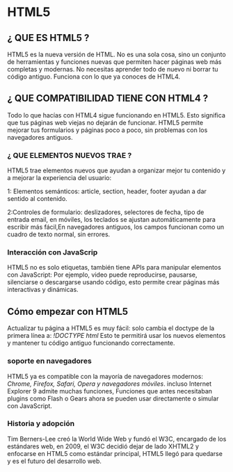 # HTML5 
## ¿ QUE ES HTML5 ? 

HTML5 es la nueva versión de HTML. No es una sola cosa, sino un conjunto de herramientas y funciones nuevas que permiten hacer páginas web más completas y modernas. No necesitas aprender todo de nuevo ni borrar tu código antiguo. Funciona con lo que ya conoces de HTML4.
## ¿ QUE COMPATIBILIDAD TIENE CON HTML4 ?
Todo lo que hacías con HTML4 sigue funcionando en HTML5. Esto significa que tus páginas web viejas no dejarán de funcionar. HTML5 permite mejorar tus formularios y páginas poco a poco, sin problemas con los navegadores antiguos.
### ¿ QUE ELEMENTOS NUEVOS TRAE ?
HTML5 trae elementos nuevos que ayudan a organizar mejor tu contenido y a mejorar la experiencia del usuario:

1: Elementos semánticos: article, section, header, footer  ayudan a dar sentido al contenido.

2:Controles de formulario: deslizadores, selectores de fecha, tipo de entrada email, en móviles, los teclados se ajustan automáticamente para escribir más fácil,En navegadores antiguos, los campos funcionan como un cuadro de texto normal, sin errores.
### Interacción con JavaScrip
HTML5 no es solo etiquetas, también tiene APIs para manipular elementos con JavaScript:
Por ejemplo, video puede reproducirse, pausarse, silenciarse o descargarse usando código, esto permite crear páginas más interactivas y dinámicas.
## Cómo empezar con HTML5
Actualizar tu página a HTML5 es muy fácil: solo cambia el doctype de la primera línea a: *!DOCTYPE html* Esto te permitirá usar los nuevos elementos y mantener tu código antiguo funcionando correctamente.
### soporte en navegadores 
HTML5 ya es compatible con la mayoría de navegadores modernos: *Chrome, Firefox, Safari, Opera y navegadores móviles*. incluso Internet Explorer 9 admite muchas funciones, Funciones que antes necesitaban plugins como Flash o Gears ahora se pueden usar directamente o simular con JavaScript.
### Historia y adopción
Tim Berners-Lee creó la World Wide Web y fundó el W3C, encargado de los estándares web, en 2009, el W3C decidió dejar de lado XHTML2 y enfocarse en HTML5 como estándar principal, HTML5 llegó para quedarse y es el futuro del desarrollo web.
